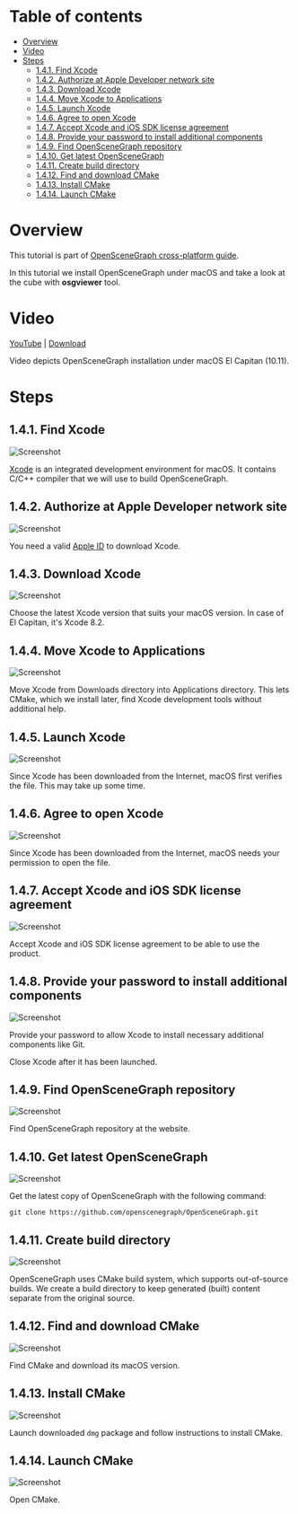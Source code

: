 Table of contents
=================

* [Overview](#overview)
* [Video](#video)
* [Steps](#steps)
  * [1.4.1. Find Xcode](#step-find-xcode)
  * [1.4.2. Authorize at Apple Developer network site](#step-auth)
  * [1.4.3. Download Xcode](#step-download-xcode)
  * [1.4.4. Move Xcode to Applications](#step-move-xcode)
  * [1.4.5. Launch Xcode](#step-launch-xcode)
  * [1.4.6. Agree to open Xcode](#step-open-xcode)
  * [1.4.7. Accept Xcode and iOS SDK license agreement](#step-accept-xcode-license)
  * [1.4.8. Provide your password to install additional components](#step-install-addon)
  * [1.4.9. Find OpenSceneGraph repository](#step-find-osg)
  * [1.4.10. Get latest OpenSceneGraph](#step-get-osg)
  * [1.4.11. Create build directory](#step-build-dir)
  * [1.4.12. Find and download CMake](#step-get-cmake)
  * [1.4.13. Install CMake](#step-install-cmake)
  * [1.4.14. Launch CMake](#step-open-cmake)


<a name="overview"/>

Overview
========

This tutorial is part of [OpenSceneGraph cross-platform guide](http://github.com/OGStudio/openscenegraph-cross-platform-guide).

In this tutorial we install OpenSceneGraph under macOS and take a look
at the cube with **osgviewer** tool.

<a name="video"/>

Video
=====

[YouTube](https://todo) | [Download](readme/video.mp4)

Video depicts OpenSceneGraph installation under macOS El Capitan (10.11).

<a name="steps"/>

Steps
=====

<a name="step-find-xcode"/>

1.4.1. Find Xcode
-----------------

  ![Screenshot](readme/f028.png)

  [Xcode](http://developer.apple.com/xcode/) is an integrated development
  environment for macOS. It contains C/C++ compiler that we will use
  to build OpenSceneGraph.

<a name="step-auth"/>

1.4.2. Authorize at Apple Developer network site
------------------------------------------------

  ![Screenshot](readme/f046.png)

  You need a valid [Apple ID](http://appleid.apple.com) to download Xcode.

<a name="step-download-xcode"/>

1.4.3. Download Xcode
---------------------

  ![Screenshot](readme/f080.png)

  Choose the latest Xcode version that suits your macOS version. In case
  of El Capitan, it's Xcode 8.2.

<a name="step-move-xcode"/>

1.4.4. Move Xcode to Applications
----------------------------------

  ![Screenshot](readme/f131.png)

  Move Xcode from Downloads directory into Applications directory. This
  lets CMake, which we install later, find Xcode development
  tools without additional help.

<a name="step-launch-xcode"/>

1.4.5. Launch Xcode
-------------------

  ![Screenshot](readme/f156.png)

  Since Xcode has been downloaded from the Internet, macOS first verifies the file.
  This may take up some time.

<a name="step-open-xcode"/>

1.4.6. Agree to open Xcode
--------------------------

  ![Screenshot](readme/f186.png)

  Since Xcode has been downloaded from the Internet, macOS needs your
  permission to open the file.

<a name="step-accept-xcode-license"/>

1.4.7. Accept Xcode and iOS SDK license agreement
-------------------------------------------------

  ![Screenshot](readme/f205.png)

  Accept Xcode and iOS SDK license agreement to be able to use the product.

<a name="step-install-addon"/>

1.4.8. Provide your password to install additional components
-------------------------------------------------------------

  ![Screenshot](readme/f211.png)

  Provide your password to allow Xcode to install necessary
  additional components like Git.
 
  Close Xcode after it has been launched.

<a name="step-find-osg"/>

1.4.9. Find OpenSceneGraph repository
-------------------------------------

  ![Screenshot](readme/f295.png)

  Find OpenSceneGraph repository at the website.

<a name="step-get-osg"/>

1.4.10. Get latest OpenSceneGraph
---------------------------------

  ![Screenshot](readme/f327.png)

  Get the latest copy of OpenSceneGraph with the following command:

  `git clone https://github.com/openscenegraph/OpenSceneGraph.git`

<a name="step-build-dir"/>

1.4.11. Create build directory
------------------------------

  ![Screenshot](readme/f358.png)
  
  OpenSceneGraph uses CMake build system, which supports out-of-source builds.
  We create a build directory to keep generated (built) content separate
  from the original source.

<a name="step-get-cmake"/>

1.4.12. Find and download CMake
-------------------------------

  ![Screenshot](readme/f401.png)
  
  Find CMake and download its macOS version.
 
<a name="step-install-cmake"/>

1.4.13. Install CMake
---------------------

  ![Screenshot](readme/f446.png)

  Launch downloaded `dmg` package and follow instructions to install CMake.

<a name="step-open-cmake"/>

1.4.14. Launch CMake
--------------------

  ![Screenshot](readme/f468.png)

  Open CMake.

